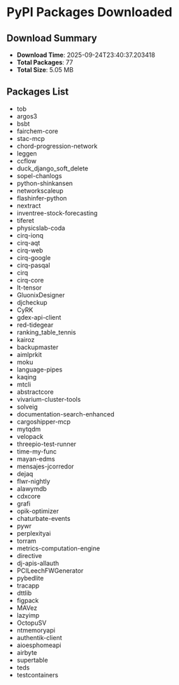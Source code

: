 # PyPI Packages Downloaded

## Download Summary
- **Download Time**: 2025-09-24T23:40:37.203418
- **Total Packages**: 77
- **Total Size**: 5.05 MB

## Packages List
- tob
- argos3
- bsbt
- fairchem-core
- stac-mcp
- chord-progression-network
- leggen
- ccflow
- duck_django_soft_delete
- sopel-chanlogs
- python-shinkansen
- networkscaleup
- flashinfer-python
- nextract
- inventree-stock-forecasting
- tiferet
- physicslab-coda
- cirq-ionq
- cirq-aqt
- cirq-web
- cirq-google
- cirq-pasqal
- cirq
- cirq-core
- lt-tensor
- GluonixDesigner
- djcheckup
- CyRK
- gdex-api-client
- red-tidegear
- ranking_table_tennis
- kairoz
- backupmaster
- aimlprkit
- moku
- language-pipes
- kaqing
- mtcli
- abstractcore
- vivarium-cluster-tools
- solveig
- documentation-search-enhanced
- cargoshipper-mcp
- mytqdm
- velopack
- threepio-test-runner
- time-my-func
- mayan-edms
- mensajes-jcorredor
- dejaq
- flwr-nightly
- alawymdb
- cdxcore
- grafi
- opik-optimizer
- chaturbate-events
- pywr
- perplexityai
- torram
- metrics-computation-engine
- directive
- dj-apis-allauth
- PCILeechFWGenerator
- pybedlite
- tracapp
- dttlib
- figpack
- MAVez
- lazyimp
- OctopuSV
- ntmemoryapi
- authentik-client
- aioesphomeapi
- airbyte
- supertable
- teds
- testcontainers
